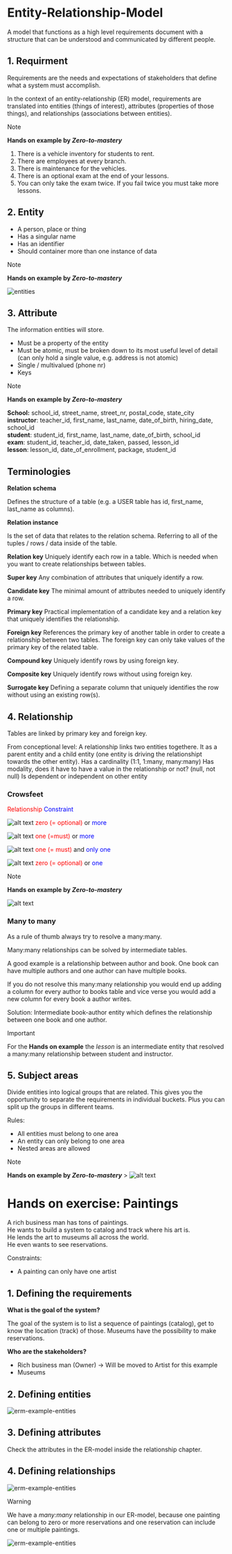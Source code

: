 # Entity-Relationship-Model

A model that functions as a high level requirements document with a structure that can be understood and communicated by different people.

## 1. Requirment

Requirements are the needs and expectations of stakeholders that define what a system must accomplish.

In the context of an entity-relationship (ER) model, requirements are translated into entities (things of interest), attributes (properties of those things), and relationships (associations between entities).

> [!NOTE]  
> **Hands on example by _Zero-to-mastery_**
>
> 1. There is a vehicle inventory for students to rent.
> 2. There are employees at every branch.
> 3. There is maintenance for the vehicles.
> 4. There is an optional exam at the end of your lessons.
> 5. You can only take the exam twice. If you fail twice you must take more lessons.

## 2. Entity

- A person, place or thing
- Has a singular name
- Has an identifier
- Should container more than one instance of data

> [!NOTE]  
> **Hands on example by _Zero-to-mastery_**
>
> ![entities](/06_database/database_design/entity-relationship-model-assets/driveme_entities.drawio.svg "Entities")

## 3. Attribute

The information entities will store.

- Must be a property of the entity
- Must be atomic, must be broken down to its most useful level of detail (can only hold a single value, e.g. address is not atomic)
- Single / multivalued (phone nr)
- Keys

> [!NOTE]  
> **Hands on example by _Zero-to-mastery_**
>
> **School:**
> school_id, street_name, street_nr, postal_code, state_city  
> **instructor**:
> teacher_id, first_name, last_name, date_of_birth, hiring_date, school_id  
> **student**:
> student_id, first_name, last_name, date_of_birth, school_id  
> **exam**:
> student_id, teacher_id, date_taken, passed, lesson_id  
> **lesson**:
> lesson_id, date_of_enrollment, package, student_id

## Terminologies

**Relation schema**

Defines the structure of a table (e.g. a USER table has id, first_name, last_name as columns).

**Relation instance**

Is the set of data that relates to the relation schema. Referring to all of the tuples / rows / data inside of the table.

**Relation key**
Uniquely identify each row in a table. Which is needed when you want to create relationships between tables.

**Super key**
Any combination of attributes that uniquely identify a row.

**Candidate key**
The minimal amount of attributes needed to uniquely identify a row.

**Primary key**
Practical implementation of a candidate key and a relation key that uniquely identifies the relationship.

**Foreign key**
References the primary key of another table in order to create a relationship between two tables. The foreign key can only take values of the primary key of the related table.

**Compound key**
Uniquely identify rows by using foreign key.

**Composite key**
Uniquely identify rows without using foreign key.

**Surrogate key**
Defining a separate column that uniquely identifies the row without using an existing row(s).

## 4. Relationship

Tables are linked by primary key and foreign key.

From conceptional level:
A relationship links two entities togethere.
It as a parent entity and a child entity (one entity is driving the relationshipt towards the other entity).
Has a cardinality (1:1, 1:many, many:many)
Has modality, does it have to have a value in the relationship or not? (null, not null)
Is dependent or independent on other entity

### Crowsfeet

<span style="color: red;">Relationship</span>
<span style="color: blue;">Constraint</span>

![alt text](/06_database/database_design/entity-relationship-model-assets/relationships/image-1.png) <span style="color: red;">zero (= optional)</span> or <span style="color: blue;">more</span>

![alt text](/06_database/database_design/entity-relationship-model-assets/relationships/image-2.png) <span style="color: red;">one (=must)</span> or <span style="color: blue;">more</span>

![alt text](/06_database/database_design/entity-relationship-model-assets/relationships/image-3.png) <span style="color: red;">one (= must)</span> and <span style="color: blue;">only one</span>

![alt text](/06_database/database_design/entity-relationship-model-assets/relationships/image-4.png) <span style="color: red;">zero (= optional)</span> or <span style="color: blue;">one</span>

> [!NOTE]  
> **Hands on example by _Zero-to-mastery_**
>
> ![alt text](/06_database/database_design/entity-relationship-model-assets/entity-relationships.drawio.svg)

### Many to many

As a rule of thumb always try to resolve a many:many.

Many:many relationships can be solved by intermediate tables.

A good example is a relationship between author and book. One book can have multiple authors and one author can have multiple books.

If you do not resolve this many:many relationship you would end up adding a column for every author to books table and vice verse you would add a new column for every book a author writes.

Solution: Intermediate book-author entity which defines the relationship between one book and one author.

> [!IMPORTANT]  
> For the **Hands on example** the _lesson_ is an intermediate entity that resolved a many:many relationship between student and instructor.

## 5. Subject areas

Divide entities into logical groups that are related. This gives you the opportunity to separate the requirements in individual buckets. Plus you can split up the groups in different teams.

Rules:

- All entities must belong to one area
- An entity can only belong to one area
- Nested areas are allowed

> [!NOTE]
>
> **Hands on example by _Zero-to-mastery_** > ![alt text](/06_database/database_design/entity-relationship-model-assets/entity-subject-areas.drawio.svg)

# Hands on exercise: Paintings

A rich business man has tons of paintings.  
He wants to build a system to catalog and track where his art is.  
He lends the art to museums all across the world.  
He even wants to see reservations.

Constraints:

- A painting can only have one artist

## 1. Defining the requirements

**What is the goal of the system?**

The goal of the system is to list a sequence of paintings (catalog), get to know the location (track) of those. Museums have the possibility to make reservations.

**Who are the stakeholders?**

- Rich business man (Owner) -> Will be moved to Artist for this example
- Museums

## 2. Defining entities

![erm-example-entities](/06_database/database_design/entity-relationship-model-assets/erm-example-entities.drawio.svg)

## 3. Defining attributes

Check the attributes in the ER-model inside the relationship chapter.

## 4. Defining relationships

![erm-example-entities](/06_database/database_design/entity-relationship-model-assets/erm-example-relations.drawio.svg)

> [!WARNING]
>
> We have a _many:many_ relationship in our ER-model, because one painting can belong to zero or more reservations and one reservation can include one or multiple paintings.

![erm-example-entities](/06_database/database_design/entity-relationship-model-assets/erm-example-relations-resolved.drawio.svg)
